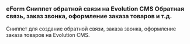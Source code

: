 
<meta http-equiv="Content-Type" content="text/html; charset=utf-8">
<h3>eForm Сниппет обратной связи на Evolution CMS Обратная связь, заказ звонка, оформление заказа товаров и т.д.</h3>
Сниппет для создание обратной связи, заказа звонка, оформление заказа товаров на Evolution CMS.
